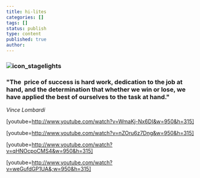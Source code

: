 ```yaml
---
title: hi-lites
categories: []
tags: []
status: publish
type: content
published: true
author: 
---
```

### ![icon_stagelights](http://mvcowboysfootball.files.wordpress.com/2013/07/icon_stagelights1.jpg)

### 

### "The  price of success is hard work, dedication to the job at hand, and the determination that whether we win or lose, we have applied the best of ourselves to the task at hand."

_Vince Lombardi_

[youtube=http://www.youtube.com/watch?v=WmaKj-Nx6DI&w=950&h=315]

[youtube=http://www.youtube.com/watch?v=nZOru6z7Dng&w=950&h=315]

[youtube=http://www.youtube.com/watch?v=qHNOcpoCMS4&w=950&h=315]

[youtube=http://www.youtube.com/watch?v=weGufdGP1UA&;w=950&h=315]

